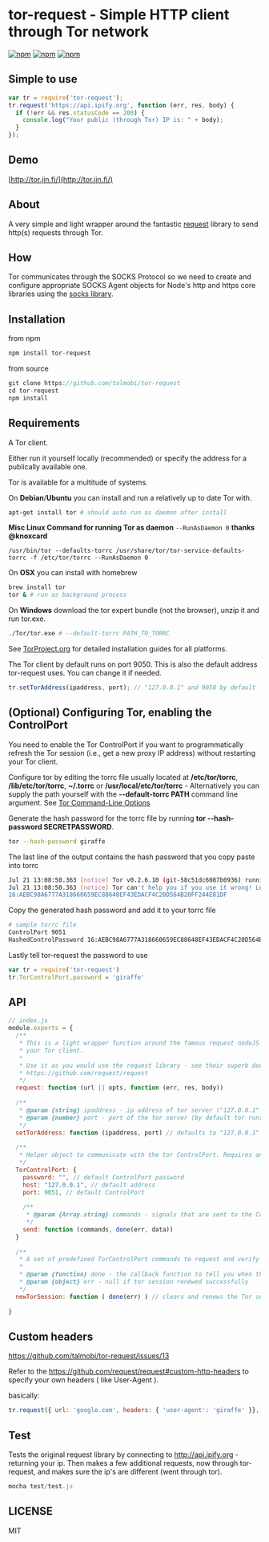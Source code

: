 # tor-request - Simple HTTP client through Tor network

[![npm](https://img.shields.io/npm/v/tor-request.svg?maxAge=3600)](https://www.npmjs.com/package/tor-request)
[![npm](https://img.shields.io/npm/dm/tor-request.svg?maxAge=3600)](https://www.npmjs.com/package/tor-request)
[![npm](https://img.shields.io/npm/l/tor-request.svg?maxAge=3600)](https://www.npmjs.com/package/tor-request)

## Simple to use
```js
var tr = require('tor-request');
tr.request('https://api.ipify.org', function (err, res, body) {
  if (!err && res.statusCode == 200) {
    console.log("Your public (through Tor) IP is: " + body);
  }
});
```
## Demo
[http://tor.jin.fi/](http://tor.jin.fi/)

## About
A very simple and light wrapper around the fantastic [request](https://github.com/request/request) library to send http(s) requests through Tor.

## How
Tor communicates through the SOCKS Protocol so we need to create and configure appropriate SOCKS Agent objects for Node's http and https core libraries using the [socks library](https://github.com/JoshGlazebrook/socks).

## Installation

from npm
```js
npm install tor-request
```
from source
```js
git clone https://github.com/talmobi/tor-request
cd tor-request
npm install
```

## Requirements
A Tor client.

Either run it yourself locally (recommended) or specify the address for a publically available one.

Tor is available for a multitude of systems.

On **Debian**/**Ubuntu** you can install and run a relatively up to date Tor with.

```bash
apt-get install tor # should auto run as daemon after install
```

**Misc Linux Command for running Tor as daemon**
`--RunAsDaemon 0`
**thanks @knoxcard**
```
/usr/bin/tor --defaults-torrc /usr/share/tor/tor-service-defaults-torrc -f /etc/tor/torrc --RunAsDaemon 0
```

On **OSX** you can install with homebrew

```bash
brew install tor
tor & # run as background process
```

On **Windows** download the tor expert bundle (not the browser), unzip it and run tor.exe.

```bash
./Tor/tor.exe # --default-torrc PATH_TO_TORRC
```

See [TorProject.org](https://www.torproject.org/docs/debian.html.en) for detailed installation guides for all platforms.


The Tor client by default runs on port 9050. This is also the default address tor-request uses. You can change it if needed.

```js
tr.setTorAddress(ipaddress, port); // "127.0.0.1" and 9050 by default
```

## (Optional) Configuring Tor, enabling the ControlPort
You need to enable the Tor ControlPort if you want to programmatically refresh the Tor session (i.e., get a new proxy IP address) without restarting your Tor client.

Configure tor by editing the torrc file usually located at **/etc/tor/torrc**, **/lib/etc/tor/torrc**, **~/.torrc** or **/usr/local/etc/tor/torrc** - Alternatively you can supply the path yourself with the **--default-torrc PATH** command line argument. See [Tor Command-Line Options](https://www.torproject.org/docs/tor-manual.html.en)

Generate the hash password for the torrc file by running **tor --hash-password SECRETPASSWORD**.

```bash
tor --hash-password giraffe
```

The last line of the output contains the hash password that you copy paste into torrc
```bash
Jul 21 13:08:50.363 [notice] Tor v0.2.6.10 (git-58c51dc6087b0936) running on Darwin with Libevent 2.0.22-stable, OpenSSL 1.0.2h and Zlib 1.2.5.
Jul 21 13:08:50.363 [notice] Tor can't help you if you use it wrong! Learn how to be safe at https://www.torproject.org/download/download#warning
16:AEBC98A6777A318660659EC88648EF43EDACF4C20D564B20FF244E81DF
```

Copy the generated hash password and add it to your torrc file
```bash
# sample torrc file
ControlPort 9051
HashedControlPassword 16:AEBC98A6777A318660659EC88648EF43EDACF4C20D564B20FF244E81DF
```

Lastly tell tor-request the password to use
```js
var tr = require('tor-request')
tr.TorControlPort.password = 'giraffe'
```

## API

```js
// index.js
module.exports = {
  /**
   * This is a light wrapper function around the famous request nodeJS library, routing it through
   * your Tor client.
   *
   * Use it as you would use the request library - see their superb documentation.
   * https://github.com/request/request
   */
  request: function (url || opts, function (err, res, body))
  
  /**
   * @param {string} ipaddress - ip address of tor server ("127.0.0.1" by default)
   * @param {number} port - port of the tor server (by default tor runs on port 9050)
   */
  setTorAddress: function (ipaddress, port) // defaults to "127.0.0.1" on port 9050
  
  /**
   * Helper object to communicate with the tor ControlPort. Requires an enabled ControlPort on tor.
   */
  TorControlPort: {
    password: "", // default ControlPort password
    host: "127.0.0.1", // default address
    port: 9051, // default ControlPort
    
    /**
     * @param {Array.string} commands - signals that are sent to the ControlPort
     */
    send: function (commands, done(err, data))
  }
  
  /**
   * A set of predefined TorControlPort commands to request and verify tor for a new session (get a new ip to use).
   *
   * @param {function} done - the callback function to tell you when the process is done
   * @param {object} err - null if tor session renewed successfully
   */
  newTorSession: function ( done(err) ) // clears and renews the Tor session (i.e., you get a new IP)
  
}
```

## Custom headers
https://github.com/talmobi/tor-request/issues/13

Refer to the https://github.com/request/request#custom-http-headers to specify your own headers ( like User-Agent ).

basically:

```js
tr.request({ url: 'google.com', headers: { 'user-agent': 'giraffe' }}, function ( err, response, body ) { /*...*/ })
```

## Test

Tests the original request library by connecting to http://api.ipify.org - returning your ip. Then makes a few additional requests, now through tor-request, and makes sure the ip's are different (went through tor).

```js
mocha test/test.js
```

## LICENSE
MIT
